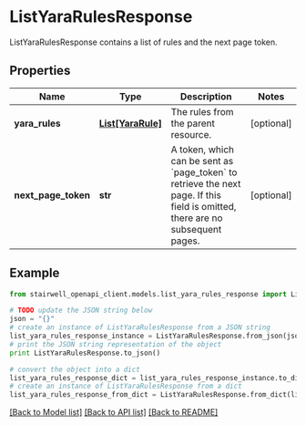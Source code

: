 # ListYaraRulesResponse

ListYaraRulesResponse contains a list of rules and the next page token.

## Properties
Name | Type | Description | Notes
------------ | ------------- | ------------- | -------------
**yara_rules** | [**List[YaraRule]**](YaraRule.md) | The rules from the parent resource. | [optional] 
**next_page_token** | **str** | A token, which can be sent as &#x60;page_token&#x60; to retrieve the next page. If this field is omitted, there are no subsequent pages. | [optional] 

## Example

```python
from stairwell_openapi_client.models.list_yara_rules_response import ListYaraRulesResponse

# TODO update the JSON string below
json = "{}"
# create an instance of ListYaraRulesResponse from a JSON string
list_yara_rules_response_instance = ListYaraRulesResponse.from_json(json)
# print the JSON string representation of the object
print ListYaraRulesResponse.to_json()

# convert the object into a dict
list_yara_rules_response_dict = list_yara_rules_response_instance.to_dict()
# create an instance of ListYaraRulesResponse from a dict
list_yara_rules_response_from_dict = ListYaraRulesResponse.from_dict(list_yara_rules_response_dict)
```
[[Back to Model list]](../README.md#documentation-for-models) [[Back to API list]](../README.md#documentation-for-api-endpoints) [[Back to README]](../README.md)


